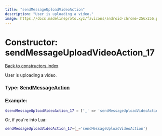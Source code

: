 ```yaml
---
title: "sendMessageUploadVideoAction"
description: "User is uploading a video."
image: https://docs.madelineproto.xyz/favicons/android-chrome-256x256.png
---
```

# Constructor: sendMessageUploadVideoAction\_17  
[Back to constructors index](index.md)



User is uploading a video.




### Type: [SendMessageAction](../types/SendMessageAction.md)


### Example:

```php
$sendMessageUploadVideoAction_17 = ['_' => 'sendMessageUploadVideoAction'];
```  


Or, if you're into Lua:

```lua
sendMessageUploadVideoAction_17={_='sendMessageUploadVideoAction'}

```


